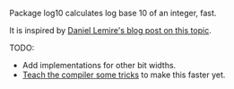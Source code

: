 Package log10 calculates log base 10 of an integer, fast.

It is inspired by [Daniel Lemire's blog post on this topic](https://lemire.me/blog/2021/05/28/computing-the-number-of-digits-of-an-integer-quickly).

TODO:

* Add implementations for other bit widths.
* [Teach the compiler some tricks](https://github.com/golang/go/issues/46444) to make this faster yet.
